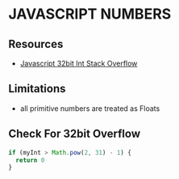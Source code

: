 # JAVASCRIPT NUMBERS

## Resources

- [Javascript 32bit Int Stack Overflow](https://stackoverflow.com/questions/47600096/what-is-32-bit-integer-in-javascript)

## Limitations

- all primitive numbers are treated as Floats

## Check For 32bit Overflow

```javascript
if (myInt > Math.pow(2, 31) - 1) {
  return 0
}
```
